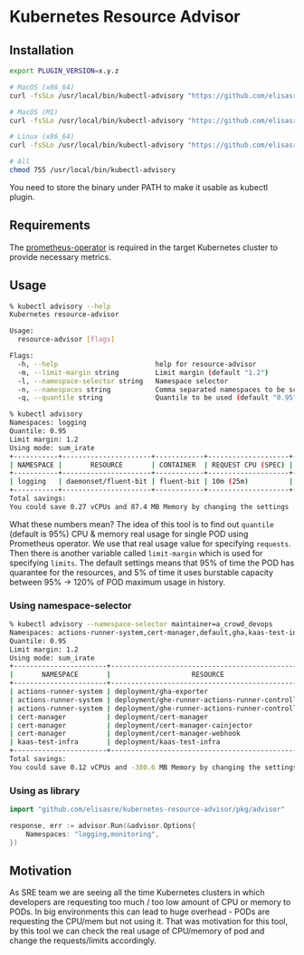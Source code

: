 # Kubernetes Resource Advisor

## Installation

```bash
export PLUGIN_VERSION=x.y.z

# MacOS (x86_64)
curl -fsSLo /usr/local/bin/kubectl-advisory "https://github.com/elisasre/kubernetes-resource-advisor/releases/download/${PLUGIN_VERSION}/resource-advisor-darwin-amd64"

# MacOS (M1)
curl -fsSLo /usr/local/bin/kubectl-advisory "https://github.com/elisasre/kubernetes-resource-advisor/releases/download/${PLUGIN_VERSION}/resource-advisor-darwin-arm64"

# Linux (x86_64)
curl -fsSLo /usr/local/bin/kubectl-advisory "https://github.com/elisasre/kubernetes-resource-advisor/releases/download/${PLUGIN_VERSION}/resource-advisor-linux-amd64"

# All
chmod 755 /usr/local/bin/kubectl-advisory
```

You need to store the binary under PATH to make it usable as kubectl plugin.

## Requirements

The [prometheus-operator](https://github.com/prometheus-operator/prometheus-operator) is required in the target Kubernetes cluster to provide necessary metrics.

## Usage

```bash
% kubectl advisory --help
Kubernetes resource-advisor

Usage:
  resource-advisor [flags]

Flags:
  -h, --help                        help for resource-advisor
  -m, --limit-margin string         Limit margin (default "1.2")
  -l, --namespace-selector string   Namespace selector
  -n, --namespaces string           Comma separated namespaces to be scanned
  -q, --quantile string             Quantile to be used (default "0.95")
```

```bash
% kubectl advisory
Namespaces: logging
Quantile: 0.95
Limit margin: 1.2
Using mode: sum_irate
+-----------+----------------------+------------+--------------------+--------------------+------------------+------------------+
| NAMESPACE |       RESOURCE       | CONTAINER  | REQUEST CPU (SPEC) | REQUEST MEM (SPEC) | LIMIT CPU (SPEC) | LIMIT MEM (SPEC) |
+-----------+----------------------+------------+--------------------+--------------------+------------------+------------------+
| logging   | daemonset/fluent-bit | fluent-bit | 10m (25m)          | 100Mi (100Mi)      | 100m (400m)      | 200Mi (200Mi)    |
+-----------+----------------------+------------+--------------------+--------------------+------------------+------------------+
Total savings:
You could save 0.27 vCPUs and 87.4 MB Memory by changing the settings
```

What these numbers mean? The idea of this tool is to find out `quantile` (default is 95%) CPU & memory real usage for single POD using Prometheus operator. We use that real usage value for specifying `requests`. Then there is another variable called `limit-margin` which is used for specifying `limits`. The default settings means that 95% of time the POD has quarantee for the resources, and 5% of time it uses burstable capacity between 95% -> 120% of POD maximum usage in history.

### Using namespace-selector

```bash
% kubectl advisory --namespace-selector maintainer=a_crowd_devops
Namespaces: actions-runner-system,cert-manager,default,gha,kaas-test-infra
Quantile: 0.95
Limit margin: 1.2
Using mode: sum_irate
+-----------------------+-------------------------------------------------+-----------------+--------------------+--------------------+------------------+------------------+
|       NAMESPACE       |                    RESOURCE                     |    CONTAINER    | REQUEST CPU (SPEC) | REQUEST MEM (SPEC) | LIMIT CPU (SPEC) | LIMIT MEM (SPEC) |
+-----------------------+-------------------------------------------------+-----------------+--------------------+--------------------+------------------+------------------+
| actions-runner-system | deployment/gha-exporter                         | gha-exporter    | 10m (<nil>)        | 100Mi (<nil>)      | 10m (<nil>)      | 100Mi (<nil>)    |
| actions-runner-system | deployment/ghe-runner-actions-runner-controller | manager         | 10m (<nil>)        | 100Mi (<nil>)      | 10m (<nil>)      | 100Mi (<nil>)    |
| actions-runner-system | deployment/ghe-runner-actions-runner-controller | kube-rbac-proxy | 10m (<nil>)        | 100Mi (<nil>)      | 10m (<nil>)      | 100Mi (<nil>)    |
| cert-manager          | deployment/cert-manager                         | cert-manager    | 10m (<nil>)        | 100Mi (<nil>)      | 10m (<nil>)      | 100Mi (<nil>)    |
| cert-manager          | deployment/cert-manager-cainjector              | cert-manager    | 10m (<nil>)        | 100Mi (<nil>)      | 10m (<nil>)      | 200Mi (<nil>)    |
| cert-manager          | deployment/cert-manager-webhook                 | cert-manager    | 10m (<nil>)        | 100Mi (<nil>)      | 10m (<nil>)      | 100Mi (<nil>)    |
| kaas-test-infra       | deployment/kaas-test-infra                      | kaas-test-infra | 10m (100m)         | 100Mi (200Mi)      | 10m (400m)       | 100Mi (600Mi)    |
+-----------------------+-------------------------------------------------+-----------------+--------------------+--------------------+------------------+------------------+
Total savings:
You could save 0.12 vCPUs and -380.6 MB Memory by changing the settings
```

### Using as library

```go
import "github.com/elisasre/kubernetes-resource-advisor/pkg/advisor"

response, err := advisor.Run(&advisor.Options{
    Namespaces: "logging,monitoring",
})
```

## Motivation

As SRE team we are seeing all the time Kubernetes clusters in which developers are requesting too much / too low amount of CPU or memory to PODs. In big environments this can lead to huge overhead - PODs are requesting the CPU/mem but not using it. That was motivation for this tool, by this tool we can check the real usage of CPU/memory of pod and change the requests/limits accordingly.
